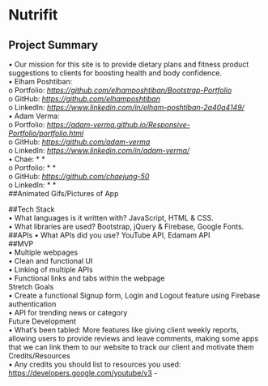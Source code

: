 # Nutrifit

## Project Summary

•	Our mission for this site is to provide dietary plans and fitness product suggestions to clients for boosting health and body confidence.  
•	Elham Poshtiban:  
o	Portfolio: *https://github.com/elhamposhtiban/Bootstrap-Portfolio*  
o	GitHub: *https://github.com/elhamposhtiban*  
o	LinkedIn: *https://www.linkedin.com/in/elham-poshtiban-2a40a4149/*  
•	Adam Verma:   
o	Portfolio: *https://adam-verma.github.io/Responsive-Portfolio/portfolio.html*   
o	GitHub: *https://github.com/adam-verma*  
o	LinkedIn: *https://www.linkedin.com/in/adam-verma/*    
•	Chae: * *  
o	Portfolio: * *    
o	GitHub: *https://github.com/chaejung-50*  
o	LinkedIn: * *    
##Animated Gifs/Pictures of App  
 
##Tech Stack  
•	What languages is it written with? JavaScript, HTML & CSS.  
•	What libraries are used? Bootstrap, jQuery & Firebase, Google Fonts.  
##APIs
•	What APIs did you use? YouTube API, Edamam API  
##MVP  
•	Multiple webpages   
•	Clean and functional UI   
•	Linking of multiple APIs   
•	Functional links and tabs within the webpage   
Stretch Goals   
•	Create a functional Signup form, Login and Logout feature using Firebase authentication   
•	API for trending news or category   
Future Development   
•	What’s been tabled: More features like giving client weekly reports, allowing users to provide reviews and leave comments, making some apps that we can link them to our website to track our client and motivate them    
Credits/Resources   
•	Any credits you should list to resources you used: https://developers.google.com/youtube/v3 -    

